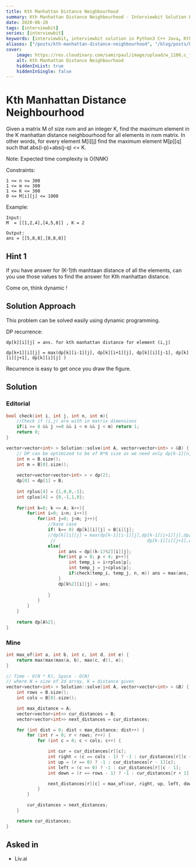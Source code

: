 ```yaml
---
title: Kth Manhattan Distance Neighbourhood
summary: Kth Manhattan Distance Neighbourhood - Interviewbit Solution Explained
date: 2020-06-20
tags: [interviewbit]
series: [interviewbit]
keywords: [interviewbit, interviewbit solution in Python3 C++ Java, Kth Manhattan Distance Neighbourhood solution]
aliases: ["/posts/kth-manhattan-distance-neighbourhood", "/blog/posts/kth-manhattan-distance-neighbourhood", "/kth-manhattan-distance-neighbourhood"]
cover:
    image: https://res.cloudinary.com/samirpaul/image/upload/w_1100,c_fit,co_rgb:FFFFFF,l_text:Arial_70_bold:Kth Manhattan Distance Neighbourhood - Solution Explained/problem-solving.webp
    alt: Kth Manhattan Distance Neighbourhood
    hiddenInList: true
    hiddenInSingle: false
---
```


# Kth Manhattan Distance Neighbourhood

Given a matrix M of size nxm and an integer K, find the maximum element in the K manhattan distance neighbourhood for all elements in nxm matrix. 
In other words, for every element M[i][j] find the maximum element M[p][q] such that abs(i-p)+abs(j-q) <= K.

Note: Expected time complexity is O(N*N*K)

Constraints:
```
1 <= n <= 300
1 <= m <= 300
1 <= K <= 300
0 <= M[i][j] <= 1000
```
Example:
```
Input:
M  = [[1,2,4],[4,5,8]] , K = 2

Output:
ans = [[5,8,8],[8,8,8]]
```

## Hint 1

If you have answer for (K-1)th manhtaan distance of all the elements, can you use those values to find the answer for Kth manhattan distance.

Come on, think dynamic !

## Solution Approach

This problem can be solved easily using dynamic programming.

DP recurrence:
```
dp[k][i][j] = ans. for kth manhattan distance for element (i,j)

dp[k+1][i][j] = max(dp[k][i-1][j], dp[k][i+1][j], dp[k][i][j-1], dp[k][i][j+1], dp[k][i][j] )
```
Recurrence is easy to get once you draw the figure.


## Solution

### Editorial
```cpp
bool check(int i, int j, int n, int m){
	//Check if (i,j) are with in matrix dimensions
	if(i >= 0 && j >=0 && i < n && j < m) return 1;
	return 0;
}

vector<vector<int> > Solution::solve(int A, vector<vector<int> > &B) {
	// DP can be optimized to be of N*N size as we need only dp[k-1][n][n] for dp[k][n][n]
	int n = B.size();
	int m = B[0].size();
	
	vector<vector<vector<int> > > dp(2);
	dp[0] = dp[1] = B;
	
	int rplus[4] = {1,0,0,-1};
	int cplus[4] = {0,-1,1,0};
	
	for(int k=0; k <= A; k++){
		for(int i=0; i<n; i++){
			for(int j=0; j<m; j++){
				//base case
				if( k== 0) dp[k][i][j] = B[i][j];
				//dp[k][i][j] = max(dp[k-1][i-1][j],dp[k-1][i+1][j],dp[k-1][i][j-1],
				 //                                   dp[k-1][i][j+1],dp[k-1][i][j])
				else{
					int ans = dp[(k-1)%2][i][j];
					for(int p = 0; p < 4; p++){
						int temp_i = i+rplus[p];
						int temp_j = j+cplus[p];
						if(check(temp_i, temp_j, n, m)) ans = max(ans, dp[(k-1)%2][temp_i][temp_j]);
					}
					dp[k%2][i][j] = ans;
	
				}
			}
		}
	}
	
	return dp[A%2];
}
```

### Mine
```cpp
int max_of(int a, int b, int c, int d, int e) {
    return max(max(max(a, b), max(c, d)), e);
}

// Time - O(N * K), Space - O(N)
// where N = size of 2d array, K = distance given
vector<vector<int> > Solution::solve(int A, vector<vector<int> > &B) {
    int rows = B.size();
    int cols = B[0].size();

    int max_distance = A;
    vector<vector<int>> cur_distances = B;
    vector<vector<int>> next_distances = cur_distances;

    for (int dist = 0; dist < max_distance; dist++) {
        for (int r = 0; r < rows; r++) {
            for (int c = 0; c < cols; c++) {

                int cur = cur_distances[r][c];
                int right = (c == cols - 1) ? -1 : cur_distances[r][c + 1];
                int up = (r == 0) ? -1 : cur_distances[r - 1][c];
                int left = (c == 0) ? -1 : cur_distances[r][c - 1];
                int down = (r == rows - 1) ? -1 : cur_distances[r + 1][c];

                next_distances[r][c] = max_of(cur, right, up, left, down);
            }
        }

        cur_distances = next_distances;
    }

    return cur_distances;
}
```

## Asked in
* Liv.ai